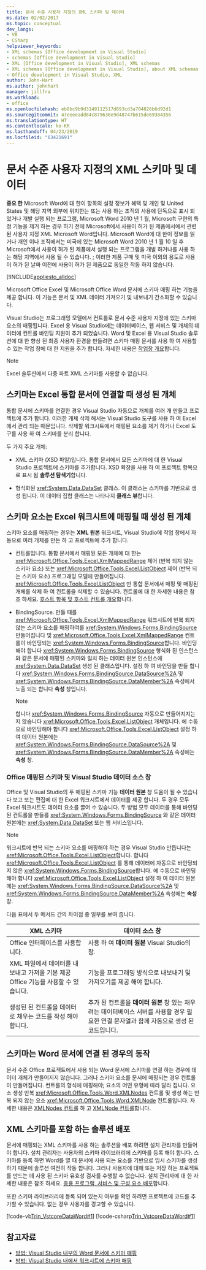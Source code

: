 ```yaml
---
title: 문서 수준 사용자 지정의 XML 스키마 및 데이터
ms.date: 02/02/2017
ms.topic: conceptual
dev_langs:
- VB
- CSharp
helpviewer_keywords:
- XML schemas [Office development in Visual Studio]
- schemas [Office development in Visual Studio]
- XML [Office development in Visual Studio], XML schemas
- XML schemas [Office development in Visual Studio], about XML schemas and data
- Office development in Visual Studio, XML
author: John-Hart
ms.author: johnhart
manager: jillfra
ms.workload:
- office
ms.openlocfilehash: eb8bc9b9d3149112517d893cd3a704826b6d92d1
ms.sourcegitcommit: 47eeeeadd84c879636e9d48747b615de69384356
ms.translationtype: HT
ms.contentlocale: ko-KR
ms.lasthandoff: 04/23/2019
ms.locfileid: "63421691"
---
```

# <a name="xml-schemas-and-data-in-document-level-customizations"></a>문서 수준 사용자 지정의 XML 스키마 및 데이터
  **중요 한** Microsoft Word에 대 한이 항목의 설정 정보가 혜택 및 개인 및 United States 및 해당 지역 외부에 위치한는 또는 사용 하는 조직의 사용에 단독으로 표시 되었거나 개발 실행 되는 프로그램, Microsoft Word 2010 년 1 월, Microsoft 구현의 특정 기능을 제거 하는 경우 하기 전에 Microsoft에서 사용이 허가 된 제품에서에서 관련 된 사용자 지정 XML Microsoft Word입니다. Microsoft Word에 대 한이 정보를 읽거나 개인 이나 조직에서는 미국에 있는 Microsoft Word 2010 년 1 월 10 일 후 Microsoft에서 사용이 허가 된 제품에서 실행 되는 프로그램을 개발 하거나를 사용 하는 해당 지역에서 사용 될 수 있습니다. ; 이러한 제품 구매 및 미국 이외의 용도로 사용이 허가 된 날짜 이전에 사용이 허가 된 제품으로 동일한 작동 하지 않습니다.

 [!INCLUDE[appliesto_alldoc](../vsto/includes/appliesto-alldoc-md.md)]

 Microsoft Office Excel 및 Microsoft Office Word 문서에 스키마 매핑 하는 기능을 제공 합니다. 이 기능은 문서 및 XML 데이터 가져오기 및 내보내기 간소화할 수 있습니다.

 Visual Studio는 프로그래밍 모델에서 컨트롤로 문서 수준 사용자 지정에 있는 스키마 요소의 매핑됩니다. Excel 용 Visual Studio에는 데이터베이스, 웹 서비스 및 개체의 데이터에 컨트롤 바인딩 지원이 추가 되었습니다. Word 및 Excel 용 Visual Studio 솔루션에 대 한 향상 된 최종 사용자 환경을 만들려면 스키마 매핑 문서를 사용 하 여 사용할 수 있는 작업 창에 대 한 지원을 추가 합니다. 자세한 내용은 [작업창 개요](../vsto/actions-pane-overview.md)합니다.

> [!NOTE]
> Excel 솔루션에서 다중 파트 XML 스키마를 사용할 수 없습니다.

## <a name="objects-created-when-schemas-are-attached-to-excel-workbooks"></a>스키마는 Excel 통합 문서에 연결할 때 생성 된 개체
 통합 문서에 스키마를 연결한 경우 Visual Studio 자동으로 개체를 여러 개 만들고 프로젝트에 추가 합니다. 이러한 개체 삭제 해서는 Visual Studio 도구를 사용 하 여 Excel에서 관리 되는 때문입니다. 삭제할 워크시트에서 매핑된 요소를 제거 하거나 Excel 도구를 사용 하 여 스키마를 분리 합니다.

 두 가지 주요 개체:

- XML 스키마 (XSD 파일)입니다. 통합 문서에서 모든 스키마에 대 한 Visual Studio 프로젝트에 스키마를 추가합니다. XSD 확장을 사용 하 여 프로젝트 항목으로 표시 됨 **솔루션 탐색기**합니다.

- 형식화된 <xref:System.Data.DataSet> 클래스. 이 클래스는 스키마를 기반으로 생성 됩니다. 이 데이터 집합 클래스는 나타나지 **클래스 뷰**합니다.

## <a name="objects-created-when-schema-elements-are-mapped-to-excel-worksheets"></a>스키마 요소는 Excel 워크시트에 매핑될 때 생성 된 개체
 스키마 요소를 매핑하는 경우는 **XML 원본** 워크시트, Visual Studio에 작업 창에서 자동으로 여러 개체를 만든 하 고 프로젝트에 추가 합니다.

- 컨트롤입니다. 통합 문서에서 매핑된 모든 개체에 대 한는 <xref:Microsoft.Office.Tools.Excel.XmlMappedRange> 제어 (반복 되지 않는 스키마 요소) 또는 <xref:Microsoft.Office.Tools.Excel.ListObject> 제어 (반복 되는 스키마 요소) 프로그래밍 모델에 만들어집니다. <xref:Microsoft.Office.Tools.Excel.ListObject> 만 통합 문서에서 매핑 및 매핑된 개체를 삭제 하 여 컨트롤을 삭제할 수 있습니다. 컨트롤에 대 한 자세한 내용은 참조 하세요. [호스트 항목 및 호스트 컨트롤 개요](../vsto/host-items-and-host-controls-overview.md)합니다.

- BindingSource. 만들 때를 <xref:Microsoft.Office.Tools.Excel.XmlMappedRange> 워크시트에 반복 되지 않는 스키마 요소를 매핑하여를 <xref:System.Windows.Forms.BindingSource> 만들어집니다 및 <xref:Microsoft.Office.Tools.Excel.XmlMappedRange> 컨트롤이 바인딩되는 <xref:System.Windows.Forms.BindingSource>합니다. 바인딩해야 합니다 <xref:System.Windows.Forms.BindingSource> 형식화 된 인스턴스와 같은 문서에 매핑된 스키마와 일치 하는 데이터 원본 인스턴스에 <xref:System.Data.DataSet> 생성 된 클래스입니다. 설정 하 여 바인딩을 만들 합니다 <xref:System.Windows.Forms.BindingSource.DataSource%2A> 및 <xref:System.Windows.Forms.BindingSource.DataMember%2A> 속성에서 노출 되는 합니다 **속성** 창입니다.

    > [!NOTE]
    > 합니다 <xref:System.Windows.Forms.BindingSource> 자동으로 만들어지지는지 않습니다 <xref:Microsoft.Office.Tools.Excel.ListObject> 개체입니다. 에 수동으로 바인딩해야 합니다 <xref:Microsoft.Office.Tools.Excel.ListObject> 설정 하 여 데이터 원본에는 <xref:System.Windows.Forms.BindingSource.DataSource%2A> 및 <xref:System.Windows.Forms.BindingSource.DataMember%2A> 속성에는 **속성** 창.

### <a name="office-mapped-schemas-and-the-visual-studio-data-sources-window"></a>Office 매핑된 스키마 및 Visual Studio 데이터 소스 창
 Office 및 Visual Studio의 두 매핑된 스키마 기능 **데이터 원본** 창 도움이 될 수 있습니다 보고 또는 편집에 대 한 Excel 워크시트에서 데이터를 제공 합니다. 두 경우 모두 Excel 워크시트도 데이터 요소를 끌어 수 있습니다. 두 방법 모두 데이터를 통해 바인딩된 컨트롤을 만들를 <xref:System.Windows.Forms.BindingSource> 와 같은 데이터 원본에는 <xref:System.Data.DataSet> 또는 웹 서비스입니다.

> [!NOTE]
> 워크시트에 반복 되는 스키마 요소를 매핑해야 하는 경우 Visual Studio 만듭니다는 <xref:Microsoft.Office.Tools.Excel.ListObject>합니다. 합니다 <xref:Microsoft.Office.Tools.Excel.ListObject> 를 통해 데이터에 자동으로 바인딩되지 않은 <xref:System.Windows.Forms.BindingSource>합니다. 에 수동으로 바인딩해야 합니다 <xref:Microsoft.Office.Tools.Excel.ListObject> 설정 하 여 데이터 원본에는 <xref:System.Windows.Forms.BindingSource.DataSource%2A> 및 <xref:System.Windows.Forms.BindingSource.DataMember%2A> 속성에는 **속성** 창.

 다음 표에서 두 메서드 간의 차이점 중 일부를 보여 줍니다.

|XML 스키마|데이터 소스 창|
|----------------|-------------------------|
|Office 인터페이스를 사용합니다.|사용 하 여 **데이터 원본** Visual Studio의 창.|
|XML 파일에서 데이터를 내보내고 가져올 기본 제공 Office 기능을 사용할 수 있습니다.|기능을 프로그래밍 방식으로 내보내기 및 가져오기를 제공 해야 합니다.|
|생성된 된 컨트롤을 데이터로 채우는 코드를 작성 해야 합니다.|추가 된 컨트롤을 **데이터 원본** 창 있는 채우려는 데이터베이스 서버를 사용할 경우 필요한 연결 문자열과 함께 자동으로 생성 된 코드입니다.|

## <a name="behavior-when-schemas-are-attached-to-word-documents"></a>스키마는 Word 문서에 연결 된 경우의 동작
 문서 수준 Office 프로젝트에서 사용 되는 Word 문서에 스키마를 연결 하는 경우에 데이터 개체가 만들어지지 않습니다. 그러나 스키마 요소를 문서에 매핑되는 경우 컨트롤이 만들어집니다. 컨트롤의 형식에 매핑해야; 요소의 어떤 유형에 따라 달라 집니다. 요소 생성 반복 <xref:Microsoft.Office.Tools.Word.XMLNodes> 컨트롤 및 생성 하는 반복 되지 않는 요소 <xref:Microsoft.Office.Tools.Word.XMLNode> 컨트롤입니다. 자세한 내용은 [XMLNodes 컨트롤](../vsto/xmlnodes-control.md) 하 고 [XMLNode 컨트롤](../vsto/xmlnode-control.md)합니다.

## <a name="deployment-of-solutions-that-include-xml-schemas"></a>XML 스키마를 포함 하는 솔루션 배포
 문서에 매핑되는 XML 스키마를 사용 하는 솔루션을 배포 하려면 설치 관리자를 만들어야 합니다. 설치 관리자는 사용자의 스키마 라이브러리에 스키마를 등록 해야 합니다. 스키마를 등록 하면 Word를 열 때 문서에 사용 되는 요소를 기반으로 임시 스키마를 생성 하기 때문에 솔루션 여전히 작동 합니다. 그러나 사용자에 대해 또는 저장 하는 프로젝트를 만드는 데 사용 된 스키마 유효성 검사를 수행할 수 없습니다. 설치 관리자에 대 한 자세한 내용은 참조 하세요. [응용 프로그램, 서비스 및 구성 요소 배포](../deployment/deploying-applications-services-and-components.md)합니다.

 또한 스키마 라이브러리에 등록 되어 있는지 여부를 확인 하려면 프로젝트에 코드를 추가할 수 있습니다. 없는 경우 사용자를 경고할 수 있습니다.

 [!code-vb[Trin_VstcoreDataWord#1](../vsto/codesnippet/VisualBasic/Trin_VstcoreDataWordVB/ThisDocument.vb#1)]
 [!code-csharp[Trin_VstcoreDataWord#1](../vsto/codesnippet/CSharp/Trin_VstcoreDataWordCS/ThisDocument.cs#1)]

## <a name="see-also"></a>참고자료

- [방법: Visual Studio 내부의 Word 문서에 스키마 매핑](../vsto/how-to-map-schemas-to-word-documents-inside-visual-studio.md)
- [방법: Visual Studio 내에서 워크시트에 스키마 매핑](../vsto/how-to-map-schemas-to-worksheets-inside-visual-studio.md)
